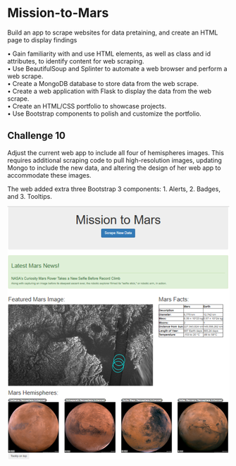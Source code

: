# Mission-to-Mars
Build an app to scrape websites for data pretaining, and create an HTML page to display findings

•	Gain familiarity with and use HTML elements, as well as class and id attributes, to identify content for web scraping.</br>
•	Use BeautifulSoup and Splinter to automate a web browser and perform a web scrape.</br>
•	Create a MongoDB database to store data from the web scrape.</br>
•	Create a web application with Flask to display the data from the web scrape.</br>
•	Create an HTML/CSS portfolio to showcase projects.</br>
•	Use Bootstrap components to polish and customize the portfolio.</br>

## Challenge 10
Adjust the current web app to include all four of hemispheres images. This requires additional scraping code to pull high-resolution images, updating Mongo to include the new data, and altering the design of her web app to accommodate these images.

The web added extra three Bootstrap 3 components: 1. Alerts, 2. Badges, and 3. Tooltips.

![](web.PNG)
